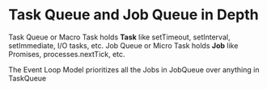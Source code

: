 # Task Queue and Job Queue in Depth

Task Queue or Macro Task holds **Task** like setTimeout, setInterval, setImmediate, I/O tasks, etc.
Job Queue or Micro Task holds **Job** like Promises, processes.nextTick, etc.

The Event Loop Model prioritizes all the Jobs in JobQueue over anything in TaskQueue
